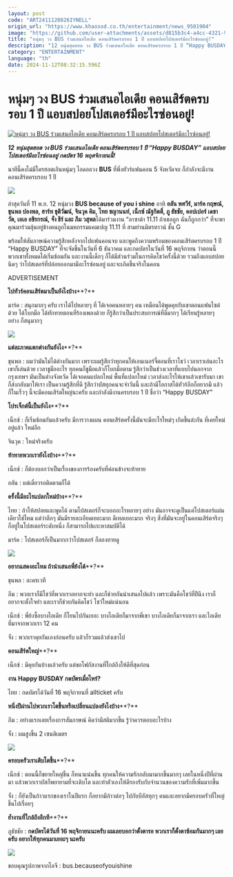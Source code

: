 ```yaml
---
layout: post
code: "ART2411120826IYNELL"
origin_url: "https://www.khaosod.co.th/entertainment/news_9501904"
image: "https://github.com/user-attachments/assets/d815b3c4-a4cc-4321-94f1-b84670693867"
title: "หนุ่มๆ วง BUS ร่วมเสนอไอเดีย คอนเสิร์ตครบรอบ 1 ปี แอบสปอยโปสเตอร์มีอะไรซ่อนอยู่!"
description: "12 หนุ่มสุดฮอต วง BUS ร่วมเสนอไอเดีย คอนเสิร์ตครบรอบ 1 ปี “Happy BUSDAY” แอบสปอยโปสเตอร์มีอะไรซ่อนอยู่ กดบัตร 16 พฤศจิกายนนี้!"
category: "ENTERTAINMENT"
language: "th"
date: 2024-11-12T08:32:15.596Z
---
```


# หนุ่มๆ วง BUS ร่วมเสนอไอเดีย คอนเสิร์ตครบรอบ 1 ปี แอบสปอยโปสเตอร์มีอะไรซ่อนอยู่!

[![หนุ่มๆ วง BUS ร่วมเสนอไอเดีย คอนเสิร์ตครบรอบ 1 ปี แอบสปอยโปสเตอร์มีอะไรซ่อนอยู่!](https://www.khaosod.co.th/wpapp/uploads/2024/11/BUS1-1.jpg "หนุ่มๆ วง BUS ร่วมเสนอไอเดีย คอนเสิร์ตครบรอบ 1 ปี แอบสปอยโปสเตอร์มีอะไรซ่อนอยู่!")](https://www.khaosod.co.th/wpapp/uploads/2024/11/BUS1-1.jpg)

_**12 หนุ่มสุดฮอต วง BUS ร่วมเสนอไอเดีย คอนเสิร์ตครบรอบ 1 ปี “Happy BUSDAY” แอบสปอยโปสเตอร์มีอะไรซ่อนอยู่ กดบัตร 16 พฤศจิกายนนี้!**_

นาทีนี้คงไม่มีใครฮอตเกินหนุ่มๆ ไอดอลวง **BUS** ที่พึ่งทัวร์แฟนคอน 5 จังหวัดจบ ก็กำลังจะมีงานคอนเสิร์ตครบรอบ 1 ปี

[![](https://www.khaosod.co.th/wpapp/uploads/2024/11/BUS3-1.jpg)](https://www.khaosod.co.th/wpapp/uploads/2024/11/BUS3-1.jpg)



ล่าสุดวันที่ 11 พ.ย. 12 หนุ่มวง **BUS because of you i shine** อาทิ **อลัน พศวีร์, มาร์ค กฤษณ์, ขุนพล ปองพล, ฮาร์ท ชุติวัฒน์, จินวุค คิม, ไทย ชญานนท์, เน็กซ์ ณัฐกิตติ์, ภู ธัชชัย, คอปเปอร์ เดชาวัต, เอเอ อชิรกรณ์, จั๋ง ธีร์ และ ภีม วสุพล**ได้มาร่วมงาน “ลาซาด้า 11.11 ถ้าเธอถูก ฉันก็ถูกกว่า” ที่จะพาคุณมาร่วมลุ้นอยู่ข้างคนถูกในมหกรรมแคมเปญ 11.11 ที่ สามย่านมิตรทาวน์ ชั้น G

พร้อมให้สัมภาษณ์ความรู้สึกหลังจากไปแฟนคอนจบ และพูดถึงความพร้อมของคอนเสิร์ตครบรอบ 1 ปี “Happy BUSDAY” ที่จะจัดขึ้นในวันที่ 6 ธันวาคม และกดบัตรในวันที่ 16 พฤจิกายน ว่าตอนนี้พวกเขาทั้งหมดได้เริ่มซ้อมกัน และงานนี้เด็กๆ ก็ได้มีส่วนร่วมในการคิดโชว์ครั้งนี้ด้วย รวมถึงแอบสปอยนิดๆ ว่าโปสเตอร์ที่ปล่อยออกมามีอะไรซ่อนอยู่ และจะเกิดขึ้นจริงในคอน

ADVERTISEMENT

**ไปทัวร์คอนเสิร์ตมาเป็นยังไงบ้าง****?**

มาร์ค : สนุกมากๆ ครับ เราได้ไปหลายๆ ที่ ได้เจอคนหลายๆ คน เหมือนได้พูดคุยกับเขาตอนแฟนไซต์ด้วย ได้โบกมือ ได้ทักทายตอนที่ร้องเพลงด้วย ก็รู้สึกว่าเป็นประสบการณ์ที่ดีมากๆ ได้เรียนรู้หลายๆ อย่าง ก็สนุมากๆ

[![](https://www.khaosod.co.th/wpapp/uploads/2024/11/BUS5-1.jpg)](https://www.khaosod.co.th/wpapp/uploads/2024/11/BUS5-1.jpg)

**แต่ละภาคแตกต่างกันยังไง****?**

ขุนพล : ผมว่ามันไม่ได้ต่างกันมาก เพราะผมรู้สึกว่าทุกคนให้เอนเนอร์จี้ตอนที่เราโชว์ เวลาเราเล่นอะไรเขาก็เล่นด้วย เวลาชูมืออะไร ทุกคนก็ชูมือแล้วก็โบกมือตาม รู้สึกว่าเป็นช่วงเวลาที่แบบไปนอกจากกรุงเทพฯ มันเป็นต่างจังหวัด ได้เจอคนแปลกใหม่ พื้นที่แปลกใหม่ เวลาส่งอะไรให้เขาแล้วเขารับมา เขาก็ส่งกลับมาให้เรา เป็นความรู้สึกที่ดี รู้สึกว่าบัสทุกคนจะจำวันนี้ และถ้ามีโอกาสได้ทัวร์อีกก็อยากมี แล้วก็ในเร็วๆ นี้จะมีคอนเสิร์ตใหญ่นะครับ และกำลังมีงานครบรอบ 1 ปี ชื่อว่า “Happy BUSDAY”

**โปรเจ็กต์นี้เป็นยังไง****?**

เน็กซ์ : ก็เริ่มซ้อมกันแล้วครับ มีการวางแผน คอนเสิร์ตครั้งนี้มันจะมีอะไรใหม่ๆ เกิดขึ้นล่ะกัน ที่เคยใหม่อยู่แล้ว ใหม่อีก

จินวุค : ใหม่จริงครับ

**ท้าทายพวกเรายังไงบ้าง****?**

เน็กซ์ : ก็ต้องบอกว่าเป็นเรื่องของการร้องครับที่ค่อนข้างจะท้าทาย

อลัน : แต่เดี๋ยวรอติดตามก็ได้

**ครั้งนี้มีอะไรแปลกใหม่บ้าง****?**

ไทย : ถ้าให้สปอยและพูดได้ ตามโปสเตอร์ก็จะบอกอะไรหลายๆ อย่าง มันอาจจะดูเป็นแค่โปสเตอร์แผ่นเดียวใช่ไหม แต่ว่าลึกๆ มันมีรายละเอียดเยอะมาก ดีเทลเยอะมาก จริงๆ สิ่งที่มันจะอยู่ในคอนเสิร์ตจริงๆ ก็อยู่ในโปสเตอร์ระดับหนึ่ง ก็สามารถไปแกะหาสมบัติได้

มาร์ค : โปสเตอร์ก็เป็นมากกว่าโปสเตอร์ ก็ลองทายดู

[![](https://www.khaosod.co.th/wpapp/uploads/2024/11/BUS4-1.jpg)](https://www.khaosod.co.th/wpapp/uploads/2024/11/BUS4-1.jpg)

**อยากแสดงอะไหม ถ้านำเสนอพี่ย้งได้****?**

ขุนพล : ละครเวที

ภีม : พวกเราก็มีโชว์ที่พวกเราอยากจะทำ และก็ช่วยกันนำเสนอไปแล้ว เพราะมันคือโชว์ที่ปีนึง เราก็อยากจะตั้งใจทำ และเราก็ช่วยกันคิดโชว์ โชว์ใหม่แน่นอน

เน็กซ์ : พี่ย้งซื้อบางไอเดีย ก็โยนไปกันเยอะ บางไอเดียก็มาจากพี่เขา บางไอเดียก็มาจากเรา และไอเดียที่มาจากพวกเรา 12 คน

จั๋ง : พวกเราคุยกันเองก่อนครับ แล้วก็รวมแล้วส่งเขาไป

**คอนเสิร์ตใหญ่****?**

เน็กซ์ : มีคุยกันบ้างแล้วครับ แต่ขอโฟกัสงานที่ใกล้ถึงให้ดีที่สุดก่อน

**งาน** **Happy BUSDAY กดบัตรเมื่อไหร่?**

ไทย : กดบัตรได้วันที่ 16 พฤจิกายนที่ allticket ครับ

**หนึ่งปีผ่านไปพวกเราโตขึ้นหรือเปลี่ยนแปลงยังไงบ้าง****?**

ภีม : อย่างแรกเลยเรื่องการสัมภาษณ์ คิดว่ามีสติมากขึ้น รู้ว่าควรตอบอะไรบ้าง

จั๋ง : ผมสูงขึ้น 2 เซนติเมตร

[![](https://www.khaosod.co.th/wpapp/uploads/2024/11/bus5-2.jpg)](https://www.khaosod.co.th/wpapp/uploads/2024/11/bus5-2.jpg)

**ครอบครัวเราเติบโตขึ้น****?**

เน็กซ์ : ตอนนี้ก็ขยายใหญ่ขึ้น ก็หนาแน่นขึ้น ทุกคนให้ความรักกลับมามากขึ้นมากๆ เลยในหนึ่งปีที่ผ่านมา แล้วพวกเราบัสก็พยายามที่จะเติบโต และทำตัวเองให้ดีรองรับกับจำนวนของความรักที่เพิ่มมากขึ้น

จั๋ง : ก็ยังเป็นก้าวแรกของเราในปีแรก ก็อยากมีก้าวต่อๆ ไปกับบีอัสทุกๆ คนและอยากมีครอบครัวที่ใหญ่ขึ้นไปเรื่อยๆ

**ย้ำงานที่ใกล้ถึงอีกที****?**

ภูธัชชัย : **กดบัตรได้วันที่ 16 พฤจิกายนนะครับ ผมเลยบอกว่าตั้งตารอ พวกเราก็ตั้งตาซ้อมกันมากๆ เลยครับ อยากให้ทุกคนมาเยอะๆ นะครับ**

[![](https://www.khaosod.co.th/wpapp/uploads/2024/11/BUS6-1.jpg)](https://www.khaosod.co.th/wpapp/uploads/2024/11/BUS6-1.jpg)

ขอบคุณรูปภาพจากไอจี : bus.becauseofyouishine